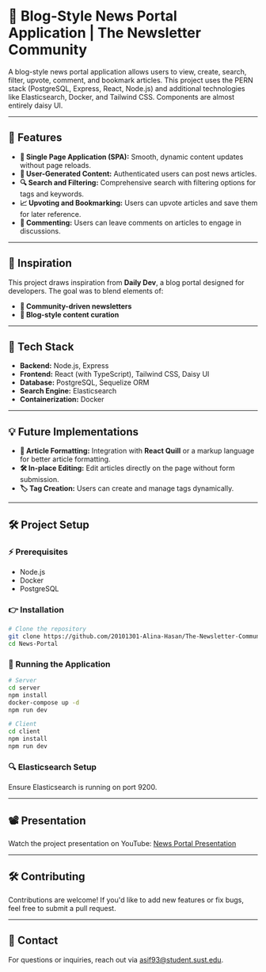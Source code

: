 # 📰 Blog-Style News Portal Application | The Newsletter Community

A blog-style news portal application allows users to view, create, search, filter, upvote, comment, and bookmark articles. This project uses the PERN stack (PostgreSQL, Express, React, Node.js) and additional technologies like Elasticsearch, Docker, and Tailwind CSS. Components are almost entirely daisy UI.

---

## 🔧 Features

- **🔄 Single Page Application (SPA):** Smooth, dynamic content updates without page reloads.
- **🔑 User-Generated Content:** Authenticated users can post news articles.
- **🔍 Search and Filtering:** Comprehensive search with filtering options for tags and keywords.
- **📈 Upvoting and Bookmarking:** Users can upvote articles and save them for later reference.
- **💬 Commenting:** Users can leave comments on articles to engage in discussions.

---

## 🚀 Inspiration

This project draws inspiration from **Daily Dev**, a blog portal designed for developers. The goal was to blend elements of:

- **📢 Community-driven newsletters**
- **📳 Blog-style content curation**

---

## 🤖 Tech Stack

- **Backend:** Node.js, Express
- **Frontend:** React (with TypeScript), Tailwind CSS, Daisy UI
- **Database:** PostgreSQL, Sequelize ORM
- **Search Engine:** Elasticsearch
- **Containerization:** Docker

---

## 💡 Future Implementations

- **🔖 Article Formatting:** Integration with **React Quill** or a markup language for better article formatting.
- **🛠️ In-place Editing:** Edit articles directly on the page without form submission.
- **🏷️ Tag Creation:** Users can create and manage tags dynamically.

---

## 🛠️ Project Setup

### ⚡ Prerequisites

- Node.js
- Docker
- PostgreSQL

### 👉 Installation

```bash
# Clone the repository
git clone https://github.com/20101301-Alina-Hasan/The-Newsletter-Community.git
cd News-Portal
```

### 🌟 Running the Application

```bash
# Server
cd server
npm install
docker-compose up -d
npm run dev

# Client
cd client
npm install
npm run dev
```

### 🔍 Elasticsearch Setup

Ensure Elasticsearch is running on port 9200.

---

## 📽️ Presentation

Watch the project presentation on YouTube: [News Portal Presentation](https://youtu.be/uZi9OCXpl5o)

---

## 🛠️ Contributing

Contributions are welcome! If you'd like to add new features or fix bugs, feel free to submit a pull request.

---


## 📧 Contact

For questions or inquiries, reach out via [asif93@student.sust.edu](mailto:alina.aman.hasan@gmail.com).
